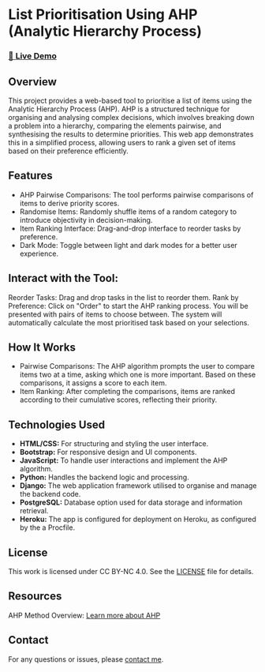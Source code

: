 # List Prioritisation Using AHP (Analytic Hierarchy Process)

### [🚀 **Live Demo** ](https://pro-planner-07d8f7f68403.herokuapp.com/)

## Overview

This project provides a web-based tool to prioritise a list of items using the Analytic Hierarchy Process (AHP). AHP is a structured technique for organising and analysing complex decisions, which involves breaking down a problem into a hierarchy, comparing the elements pairwise, and synthesising the results to determine priorities. This web app demonstrates this in a simplified process, allowing users to rank a given set of items based on their preference efficiently.

## Features

- AHP Pairwise Comparisons: The tool performs pairwise comparisons of items to derive priority scores.
- Randomise Items: Randomly shuffle items of a random category to introduce objectivity in decision-making.
- Item Ranking Interface: Drag-and-drop interface to reorder tasks by preference.
- Dark Mode: Toggle between light and dark modes for a better user experience.

## Interact with the Tool:

Reorder Tasks: Drag and drop tasks in the list to reorder them.
Rank by Preference: Click on "Order" to start the AHP ranking process. You will be presented with pairs of items to choose between. The system will automatically calculate the most prioritised task based on your selections.

## How It Works

- Pairwise Comparisons: The AHP algorithm prompts the user to compare items two at a time, asking which one is more important. Based on these comparisons, it assigns a score to each item.
- Item Ranking: After completing the comparisons, items are ranked according to their cumulative scores, reflecting their priority.

## Technologies Used

- **HTML/CSS:** For structuring and styling the user interface.
- **Bootstrap:** For responsive design and UI components.
- **JavaScript:** To handle user interactions and implement the AHP algorithm.
- **Python:** Handles the backend logic and processing.
- **Django:** The web application framework utilised to organise and manage the backend code.
- **PostgreSQL:** Database option used for data storage and information retrieval.
- **Heroku:** The app is configured for deployment on Heroku, as configured by the a Procfile.

## License

This work is licensed under CC BY-NC 4.0. See the [LICENSE](https://github.com/negin-mgdm/ahp-prioritiser/blob/master/LICENSE.md) file for details.

## Resources

AHP Method Overview: [Learn more about AHP](https://www.indeed.com/career-advice/career-development/ahp-method)

## Contact

For any questions or issues, please [contact me](https://github.com/negin-mgdm).
